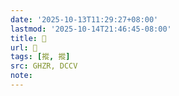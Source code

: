 ```yaml
---
date: '2025-10-13T11:29:27+08:00'
lastmod: '2025-10-14T21:46:45-08:00'
title: 󰡨
url: 󰡨
tags: [摐, 摐]
src: GHZR, DCCV
note:
---
```

